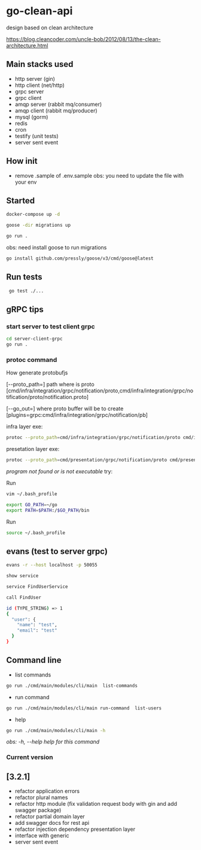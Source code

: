 # go-clean-api

design based on clean architecture

https://blog.cleancoder.com/uncle-bob/2012/08/13/the-clean-architecture.html

## Main stacks used

- http server (gin)
- http client (net/http)
- grpc server
- grpc client
- amqp server (rabbit mq/consumer)
- amqp client (rabbit mq/producer)
- mysql (gorm)
- redis 
- cron
- testify (unit tests)
- server sent event

## How init

- remove .sample of .env.sample
obs: you need to update the file with your env

## Started 

```bash
docker-compose up -d
```

```bash
goose -dir migrations up
```

```bash
go run .
```

obs: need install goose to run migrations

```bash
go install github.com/pressly/goose/v3/cmd/goose@latest
```

## Run tests
```bash
 go test ./...
```

## gRPC tips

### start server to test client grpc
```bash
cd server-client-grpc
go run .
```

### protoc command

How generate protobufjs

[--proto_path=] path where is proto [cmd/infra/integration/grpc/notification/proto,cmd/infra/integration/grpc/notification/proto/notification.proto]

[--go_out=] where proto buffer will be to create [plugins=grpc:cmd/infra/integration/grpc/notification/pb]

infra layer exe: 

```bash
protoc --proto_path=cmd/infra/integration/grpc/notification/proto cmd/infra/integration/grpc/notification/proto/notification.proto --go_out=plugins=grpc:cmd/infra/integration/grpc/notification/pb
```

presetation layer exe: 

```bash
protoc --proto_path=cmd/presentation/grpc/notification/proto cmd/presentation/grpc/notification/proto/test-notification.proto --go_out=plugins=grpc:/home/santa-fe/Documents/playground/myDev/go-architecture-api/cmd/presentation/grpc/notification/pb
```

*program not found or is not executable*
try: 

Run 

```bash
vim ~/.bash_profile
```

```bash
export GO_PATH=~/go
export PATH=$PATH:/$GO_PATH/bin
```

Run

```bash
source ~/.bash_profile
```


## evans (test to server grpc)

```bash
evans -r --host localhost -p 50055
```

```bash
show service
```

```bash
service FindUserService
```

```bash
call FindUser

id (TYPE_STRING) => 1
{
  "user": {
    "name": "test",
    "email": "test"
  }
}
```


## Command line

- list commands 

```bash
go run ./cmd/main/modules/cli/main  list-commands
```

- run command <command>

```bash
go run ./cmd/main/modules/cli/main run-command  list-users
```

- help

```bash
go run ./cmd/main/modules/cli/main -h
```

*obs: -h, --help   help for this command*


### Current version


## [3.2.1]

- refactor application errors
- refactor plural names
- refactor http module (fix validation request body with gin and add swagger package)
- refactor partial domain layer
- add swagger docs for rest api
- refactor injection dependency presentation layer
- interface with generic
- server sent event

